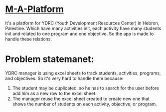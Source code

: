 # [M-A-Platform](https://m-a-platform.herokuapp.com/)

It's a platform for YDRC (Youth Development Resources Center) in Hebron, Palestine. Which have many activities init, each activity have many students init and related to one program and one objective. So the app is made to handle these relations.

# Problem statemanet:
YDRC manager is using excel sheets to track students, activities, programs, and objectives. So it's very hard to handle them because:
1. The student may be duplicated, so he has to search for the user before add him as a new row to the excel sheet.
2. The manager reuse the excel sheet created to create new one that shows the number of students on each activity, objective, or program.
